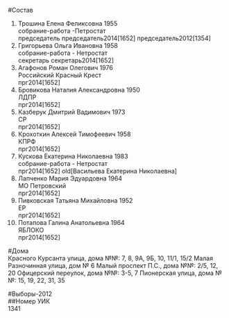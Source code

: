 #Состав  
1. Трошина Елена Феликсовна 1955  
    собрание-работа -Петростат  
    председатель председатель2014[1652] председатель2012[1354]  
2. Григорьева Ольга Ивановна 1958  
    собрание-работа - Нетростат  
    секретарь секретарь2014[1652]  
3. Агафонов Роман Олегович 1976  
    Российский Красный Крест  
    прг2014[1652]  
4. Бровикова Наталия Александровна 1950  
    ЛДПР  
    прг2014[1652]  
5. Казберук Дмитрий Вадимович 1973  
    СР  
    прг2014[1652]  
6. Крохоткин Алексей Тимофеевич 1958  
    КПРФ  
    прг2014[1652]  
7. Кускова Екатерина Николаевна 1983  
    собрание-работа - Нетростат  
    прг2014[1652] old[Васильева Екатерина Николаевна]  
8. Лапченко Мария Эдуардовна 1964  
    МО Петровский  
    прг2014[1652]  
9. Пивковская Татьяна Михайловна 1952  
    ЕР  
    прг2014[1652]  
10. Потапова Галина Анатольевна 1964  
    ЯБЛОКО  
    прг2014[1652]  
  
#Дома  
Красного Курсанта улица, дома №№: 7, 8, 9А, 9Б, 10, 11/1, 15/2 Малая Разночинная улица, дом № 6 Малый проспект П.С., дома №№: 2/5, 12, 20 Офицерский переулок, дома №№: 3-5, 7 Пионерская улица, дома №№: 15, 19, 22, 31, 35  
  
#Выборы-2012  
##Номер УИК  
1341  
